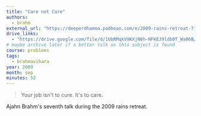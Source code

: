 ```yaml
---
title: "Care not Cure"
authors:
  - brahm
external_url: "https://deeperdhamma.podbean.com/e/2009-rains-retreat-710-care-not-cure-ajahn-brahm/"
drive_links:
  - "https://drive.google.com/file/d/1UbRMqkV9KXjN6h-NFKEJ9ldb0T_Wa06B/view?usp=drivesdk"
# maybe archive later if a better talk on this subject is found
course: problems
tags:
  - brahmavihara
year: 2009
month: sep
minutes: 52
---
```


> Your job isn't to cure. It's to care.

Ajahn Brahm's seventh talk during the 2009 rains retreat.
